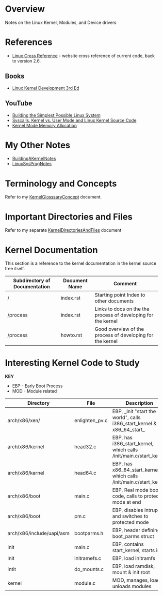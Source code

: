 # Overview

Notes on the Linux Kernel, Modules, and Device drivers

# References

* [Linux Cross Reference](http://elixir.free-electrons.com/linux/latest/source) - website cross reference of current code, back to version 2.6.

## Books

* [Linux Kernel Development 3rd Ed](https://www.amazon.com/Linux-Kernel-Development-Robert-Love/dp/0672329468/ref=cm_cr_arp_d_product_top?ie=UTF8)

## YouTube

* [Building the Simplest Possible Linux System](https://www.youtube.com/watch?v=Sk9TatW9ino&t=6330s)
* [Syscalls, Kernel vs. User Mode and Linux Kernel Source Code](https://www.youtube.com/watch?v=fLS99zJDHOc)
* [Kernel Mode Memory Allocation](https://www.youtube.com/watch?v=1Y3Ot5xFZDA&list=PL2TXDotVKyDBEfWSKcePqRRCp9EehqDGF)

# My Other Notes

* [BuildingAKernelNotes](https://github.com/GitLeeRepo/LinuxKernelNotes/blob/master/BuildingAKernelNotes.md#overview)
* [LinuxSysProgNotes](https://github.com/GitLeeRepo/LinuxSysProgNotes/blob/master/LinuxSysProgNotes.md#overview)

# Terminology and Concepts

Refer to my [KernelGlosssaryConcept](https://github.com/GitLeeRepo/LinuxKernelNotes/blob/master/KernelGlosssaryConcepts.md#overview) document.

# Important Directories and Files

Refer to my separate [KernelDirectoriesAndFiles](https://github.com/GitLeeRepo/LinuxKernelNotes/blob/master/KernelDirectoriesAndFiles.md#overview) document

# Kernel Documentation

This section is a reference to the kernel documentation in the kernel source tree itself.


Subdirectory of Documentation | Document Name     | Comment
------------------------------|-------------------|----------------------------------------------------------------
/                             | index.rst         | Starting point Index to other documents
/process                      | index.rst         | Links to docs on the the process of developing for the kernel
/process                      | howto.rst         | Good overview of the process of developing for the kernel

# Interesting Kernel Code to Study

**KEY**
* EBP - Early Boot Process
* MOD - Module related

Directory                     | File              | Description 
------------------------------|-------------------|------------------------------------------------------------------------
arch/x86/xen/                 | enlighten_pv.c    | EBP, \_init "start the world", calls i386_start_kernel & x86_64_start_
arch/x86/kernel               | head32.c          | EBP, has i386_start_kernel, which calls /init/main.c/start_kernel
arch/x86/kernel               | head64.c          | EBP, has x86_64_start_kernel, which calls /init/main.c/start_kernel
arch/x86/boot                 | main.c            | EBP, Real mode boot code, calls to protected mode at end
arch/x86/boot                 | pm.c              | EBP, disables intrupts and switches to protected mode
arch/x86/include/uapi/asm     | bootparms.h       | EBP, header defining boot_parms struct
init                          | main.c            | EBP, contains start_kernel, starts init
init                          | initramefs.c      | EBP, load initramfs
intit                         | do_mounts.c       | EBP, load ramdisk, mount & init root 
kernel                        | module.c          | MOD, manages, loads, unloads modules
